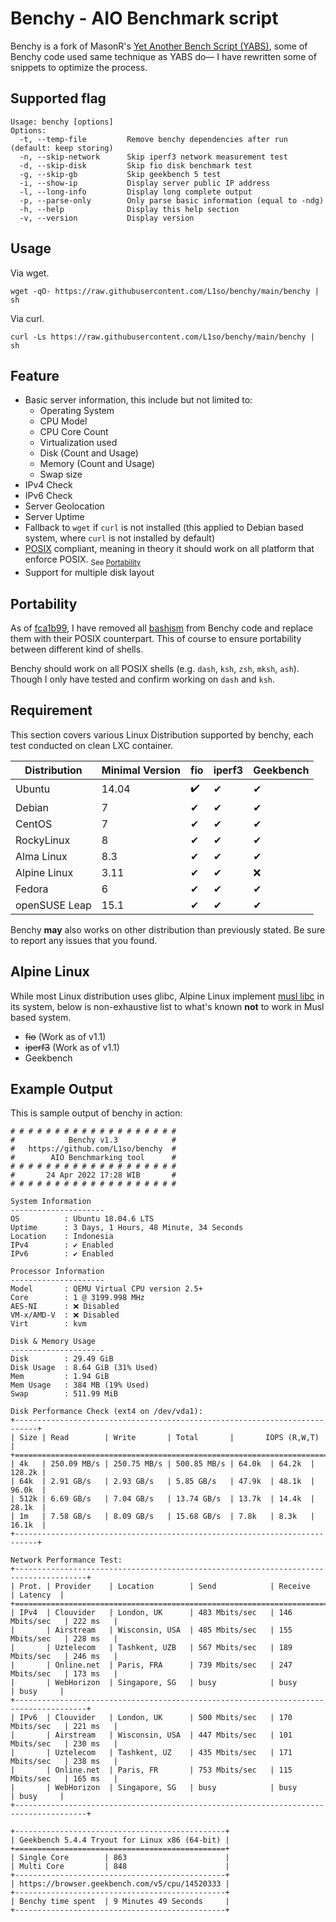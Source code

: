 # Benchy - AIO Benchmark script

Benchy is a fork of MasonR's [Yet Another Bench Script (YABS)](https://github.com/masonr/yet-another-bench-script), some of Benchy code used same technique as YABS do— I have rewritten some of snippets to optimize the process.

## Supported flag
```
Usage: benchy [options]
Options:
  -t, --temp-file         Remove benchy dependencies after run (default: keep storing)
  -n, --skip-network      Skip iperf3 network measurement test
  -d, --skip-disk         Skip fio disk benchmark test
  -g, --skip-gb           Skip geekbench 5 test
  -i, --show-ip           Display server public IP address
  -l, --long-info         Display long complete output
  -p, --parse-only        Only parse basic information (equal to -ndg)
  -h, --help              Display this help section
  -v, --version           Display version
```

## Usage
Via wget.

	wget -qO- https://raw.githubusercontent.com/L1so/benchy/main/benchy | sh
Via curl.

	curl -Ls https://raw.githubusercontent.com/L1so/benchy/main/benchy | sh
## Feature
* Basic server information, this include but not limited to:
	* Operating System
	* CPU Model
	* CPU Core Count
	* Virtualization used
	* Disk (Count and Usage)
	* Memory (Count and Usage)
	* Swap size
* IPv4 Check
* IPv6 Check
* Server Geolocation
* Server Uptime
* Fallback to `wget` if `curl` is not installed (this applied to Debian based system, where `curl` is not installed by default)
* [POSIX](https://pubs.opengroup.org/onlinepubs/9699919799.2018edition/) compliant, meaning in theory it should work on all platform that enforce POSIX. <sub>See [Portability](https://github.com/L1so/benchy#portability)</sub>
* Support for multiple disk layout

## Portability
As of [fca1b99](https://github.com/L1so/benchy/commit/fca1b99b8fabeb563a8e6a628b82b4634e03b0f8), I have removed all [bashism](https://mywiki.wooledge.org/Bashism) from Benchy code and replace them with their POSIX counterpart. This of course to ensure portability between different kind of shells.

Benchy should work on all POSIX shells (e.g. `dash`, `ksh`, `zsh`, `mksh`, `ash`). Though I only have tested and confirm working on `dash` and `ksh`.

## Requirement
This section covers various Linux Distribution supported by benchy, each test conducted on clean LXC container.

| Distribution | Minimal Version |fio|iperf3|Geekbench|
| --- | --- |---|---|---|
| Ubuntu | 14.04 |✔️|✔|✔|
|Debian|7|✔|✔|✔|
| CentOS | 7 |✔|✔|✔|
| RockyLinux |8 |✔|✔|✔|
|Alma Linux|8.3|✔|✔|✔|
|Alpine Linux |3.11|✔|✔|❌|
|Fedora|6|✔|✔|✔|
|openSUSE Leap|15.1|✔|✔|✔|

Benchy **may** also works on other distribution than previously stated. Be sure to report any issues that you found.

## Alpine Linux
While most Linux distribution uses glibc, Alpine Linux implement [musl libc](https://musl.libc.org/) in its system, below is non-exhaustive list to what's known **not** to work in Musl based system.

- ~~fio~~ (Work as of v1.1)
- ~~iperf3~~ (Work as of v1.1)
- Geekbench
## Example Output

This is sample output of benchy in action:
```
# # # # # # # # # # # # # # # # # # #
#            Benchy v1.3            #
#   https://github.com/L1so/benchy  #
#        AIO Benchmarking tool      #
# # # # # # # # # # # # # # # # # # #
#       24 Apr 2022 17:28 WIB       #
# # # # # # # # # # # # # # # # # # #

System Information
---------------------
OS          : Ubuntu 18.04.6 LTS
Uptime      : 3 Days, 1 Hours, 48 Minute, 34 Seconds 
Location    : Indonesia 
IPv4        : ✔ Enabled
IPv6        : ✔ Enabled

Processor Information
---------------------
Model       : QEMU Virtual CPU version 2.5+
Core        : 1 @ 3199.998 MHz
AES-NI      : ❌ Disabled
VM-x/AMD-V  : ❌ Disabled
Virt        : kvm       

Disk & Memory Usage
---------------------
Disk        : 29.49 GiB 
Disk Usage  : 8.64 GiB (31% Used)
Mem         : 1.94 GiB  
Mem Usage   : 384 MB (19% Used)
Swap        : 511.99 MiB

Disk Performance Check (ext4 on /dev/vda1):
+---------------------------------------------------------------------------+
| Size | Read        | Write       | Total       |       IOPS (R,W,T)       |
+===========================================================================+
| 4k   | 250.09 MB/s | 250.75 MB/s | 500.85 MB/s | 64.0k  | 64.2k  | 128.2k |
| 64k  | 2.91 GB/s   | 2.93 GB/s   | 5.85 GB/s   | 47.9k  | 48.1k  | 96.0k  |
| 512k | 6.69 GB/s   | 7.04 GB/s   | 13.74 GB/s  | 13.7k  | 14.4k  | 28.1k  |
| 1m   | 7.58 GB/s   | 8.09 GB/s   | 15.68 GB/s  | 7.8k   | 8.3k   | 16.1k  |
+---------------------------------------------------------------------------+

Network Performance Test:
+--------------------------------------------------------------------------------------+
| Prot. | Provider    | Location        | Send            | Receive         | Latency  |
+======================================================================================+
| IPv4  | Clouvider   | London, UK      | 483 Mbits/sec   | 146 Mbits/sec   | 222 ms   |
|       | Airstream   | Wisconsin, USA  | 485 Mbits/sec   | 155 Mbits/sec   | 228 ms   |
|       | Uztelecom   | Tashkent, UZB   | 567 Mbits/sec   | 189 Mbits/sec   | 246 ms   |
|       | Online.net  | Paris, FRA      | 739 Mbits/sec   | 247 Mbits/sec   | 173 ms   |
|       | WebHorizon  | Singapore, SG   | busy            | busy            | busy     |
+--------------------------------------------------------------------------------------+
| IPv6  | Clouvider   | London, UK      | 500 Mbits/sec   | 170 Mbits/sec   | 221 ms   |
|       | Airstream   | Wisconsin, USA  | 447 Mbits/sec   | 101 Mbits/sec   | 230 ms   |
|       | Uztelecom   | Tashkent, UZ    | 435 Mbits/sec   | 171 Mbits/sec   | 238 ms   |
|       | Online.net  | Paris, FR       | 753 Mbits/sec   | 115 Mbits/sec   | 165 ms   |
|       | WebHorizon  | Singapore, SG   | busy            | busy            | busy     |
+--------------------------------------------------------------------------------------+

+-----------------------------------------------+
| Geekbench 5.4.4 Tryout for Linux x86 (64-bit) |
+===============================================+
| Single Core        | 863                      |
| Multi Core         | 848                      |
+-----------------------------------------------+
| https://browser.geekbench.com/v5/cpu/14520333 |
+-----------------------------------------------+
| Benchy time spent  | 9 Minutes 49 Seconds     |
+-----------------------------------------------+

```

